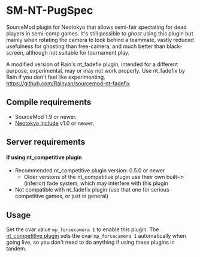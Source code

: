 # SM-NT-PugSpec

SourceMod plugin for Neotokyo that allows semi-fair spectating for dead players in semi-comp games. It's still possible to *ghost* using this plugin but mainly when rotating the camera to look behind a teammate, vastly reduced usefulness for ghosting than free-camera, and much better than black-screen, although not suitable for tournament play.  

A modified version of Rain's nt_fadefix plugin, intended for a different purpose, experimental, may or may not work properly. Use nt_fadefix by Rain if you don't feel like experimenting.  
https://github.com/Rainyan/sourcemod-nt-fadefix  

## Compile requirements
* SourceMod 1.9 or newer.
* [Neotokyo include](https://github.com/softashell/sourcemod-nt-include) v1.0 or newer.

## Server requirements
#### If using nt_competitive plugin
* Recommended nt_competitive plugin version: 0.5.0 or newer
  * Older versions of the nt_competitive plugin use their own built-in (inferior) fade system, which may interfere with this plugin
* Not compatible with nt_fadefix plugin (use that one for serious competitive games, or just in general)

## Usage
Set the cvar value `mp_forcecamera 1` to enable this plugin. The [nt_competitive plugin](https://github.com/Rainyan/sourcemod-nt-competitive) sets the cvar `mp_forcecamera 1` automatically when going live, so you don't need to do anything if using these plugins in tandem.
